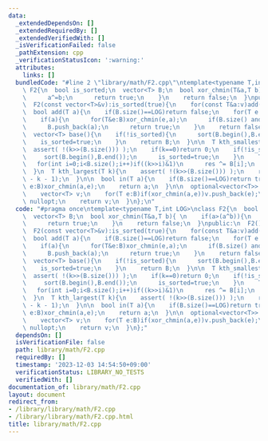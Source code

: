 ```yaml
---
data:
  _extendedDependsOn: []
  _extendedRequiredBy: []
  _extendedVerifiedWith: []
  _isVerificationFailed: false
  _pathExtension: cpp
  _verificationStatusIcon: ':warning:'
  attributes:
    links: []
  bundledCode: "#line 2 \"library/math/F2.cpp\"\ntemplate<typename T,int LOG>\nclass\
    \ F2{\n  bool is_sorted;\n  vector<T> B;\n  bool xor_chmin(T&a,T b){ \n    if(a>(a^b)){\n\
    \      a^=b;\n      return true;\n    }\n    return false;\n  }\npublic:\n  F2():is_sorted(true){}\n\
    \  F2(const vector<T>&v):is_sorted(true){\n    for(const T&a:v)add(a);\n  }\n\n\
    \  bool add(T a){\n    if(B.size()==LOG)return false;\n    for(T e:B)xor_chmin(a,e);\n\
    \    if(a){\n      for(T&e:B)xor_chmin(e,a);\n      if(B.size() and B.back()>a)is_sorted=false;\n\
    \      B.push_back(a);\n      return true;\n    }\n    return false;\n  }\n\n\
    \  vector<T> base(){\n    if(!is_sorted){\n      sort(B.begin(),B.end());\n  \
    \    is_sorted=true;\n    }\n    return B;\n  }\n\n  T kth_smallest(T k){\n  \
    \  assert( !(k>>(B.size())) );\n    if(k==0)return 0;\n    if(!is_sorted){\n \
    \     sort(B.begin(),B.end());\n      is_sorted=true;\n    }\n    T res=0;\n \
    \   for(int i=0;i<B.size();i++)if((k>>i)&1)\n      res ^= B[i];\n    return res;\n\
    \  }\n  T kth_largest(T k){\n    assert( !(k>>(B.size())) );\n    return kth_smallest((T{1}<<B.size())\
    \ - k - 1);\n  }\n\n  bool in(T a){\n    if(B.size()==LOG)return true;\n    for(T\
    \ e:B)xor_chmin(a,e);\n    return a;\n  }\n\n  optional<vector<T>> make(T a){\n\
    \    vector<T> v;\n    for(T e:B)if(xor_chmin(a,e))v.push_back(e);\n    if(a)return\
    \ nullopt;\n    return v;\n  }\n};\n"
  code: "#pragma once\ntemplate<typename T,int LOG>\nclass F2{\n  bool is_sorted;\n\
    \  vector<T> B;\n  bool xor_chmin(T&a,T b){ \n    if(a>(a^b)){\n      a^=b;\n\
    \      return true;\n    }\n    return false;\n  }\npublic:\n  F2():is_sorted(true){}\n\
    \  F2(const vector<T>&v):is_sorted(true){\n    for(const T&a:v)add(a);\n  }\n\n\
    \  bool add(T a){\n    if(B.size()==LOG)return false;\n    for(T e:B)xor_chmin(a,e);\n\
    \    if(a){\n      for(T&e:B)xor_chmin(e,a);\n      if(B.size() and B.back()>a)is_sorted=false;\n\
    \      B.push_back(a);\n      return true;\n    }\n    return false;\n  }\n\n\
    \  vector<T> base(){\n    if(!is_sorted){\n      sort(B.begin(),B.end());\n  \
    \    is_sorted=true;\n    }\n    return B;\n  }\n\n  T kth_smallest(T k){\n  \
    \  assert( !(k>>(B.size())) );\n    if(k==0)return 0;\n    if(!is_sorted){\n \
    \     sort(B.begin(),B.end());\n      is_sorted=true;\n    }\n    T res=0;\n \
    \   for(int i=0;i<B.size();i++)if((k>>i)&1)\n      res ^= B[i];\n    return res;\n\
    \  }\n  T kth_largest(T k){\n    assert( !(k>>(B.size())) );\n    return kth_smallest((T{1}<<B.size())\
    \ - k - 1);\n  }\n\n  bool in(T a){\n    if(B.size()==LOG)return true;\n    for(T\
    \ e:B)xor_chmin(a,e);\n    return a;\n  }\n\n  optional<vector<T>> make(T a){\n\
    \    vector<T> v;\n    for(T e:B)if(xor_chmin(a,e))v.push_back(e);\n    if(a)return\
    \ nullopt;\n    return v;\n  }\n};"
  dependsOn: []
  isVerificationFile: false
  path: library/math/F2.cpp
  requiredBy: []
  timestamp: '2023-12-03 14:54:50+09:00'
  verificationStatus: LIBRARY_NO_TESTS
  verifiedWith: []
documentation_of: library/math/F2.cpp
layout: document
redirect_from:
- /library/library/math/F2.cpp
- /library/library/math/F2.cpp.html
title: library/math/F2.cpp
---
```

